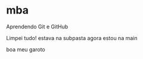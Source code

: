 # mba

Aprendendo Git e GitHub

Limpei tudo!
estava na subpasta
agora estou na main

boa meu garoto
